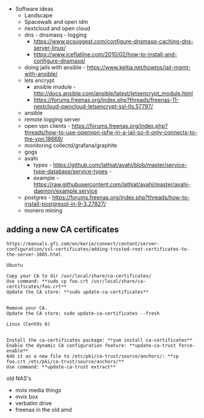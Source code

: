 - Software ideas
	- Landscape
	- Spacewalk and open idm
	- nextcloud and open cloud
	- dns - dnsmasq - logging
		- https://www.pcsuggest.com/configure-dnsmasq-caching-dns-server-linux/
		- https://www.iceflatline.com/2010/02/how-to-install-and-configure-dnsmasq/
	- doing jails with ansible - https://www.keltia.net/howtos/jail-mgmt-with-ansible/
	- lets encrypt
		-  ansible module - http://docs.ansible.com/ansible/latest/letsencrypt_module.html
		-  https://forums.freenas.org/index.php?threads/freenas-11-nextcloud-owncloud-letsencrypt-ssl-tls.57797/
	- ansible
	- remote logging server
	- open vpn clients - https://forums.freenas.org/index.php?threads/how-to-use-openvpn-ipfw-in-a-jail-so-it-only-connects-to-the-vpn.18669/
	- monitoring collectd/grafana/graphite
	- gogs
    - avahi
    	- types - https://github.com/lathiat/avahi/blob/master/service-type-database/service-types -
    	- example - https://raw.githubusercontent.com/lathiat/avahi/master/avahi-daemon/example.service
    - postgres - https://forums.freenas.org/index.php?threads/how-to-install-postgresql-in-9-3.27827/
    - monero mining


adding a new CA certificates
----------------------

    https://manuals.gfi.com/en/kerio/connect/content/server-configuration/ssl-certificates/adding-trusted-root-certificates-to-the-server-1605.html

    Ubuntu

    Copy your CA to dir /usr/local/share/ca-certificates/
    Use command: **sudo cp foo.crt /usr/local/share/ca-certificates/foo.crt**
    Update the CA store: **sudo update-ca-certificates**


    Remove your CA.
    Update the CA store: sudo update-ca-certificates --fresh

    Linux (CentOs 6)


    Install the ca-certificates package: **yum install ca-certificates**
    Enable the dynamic CA configuration feature: **update-ca-trust force-enable**
    Add it as a new file to /etc/pki/ca-trust/source/anchors/: **cp foo.crt /etc/pki/ca-trust/source/anchors/**
    Use command: **update-ca-trust extract**


old NAS's
- mvix media things
- mvix box
- verbatim drive
- freenas in the old amd
